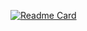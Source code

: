 [![Readme Card](https://github-readme-stats.vercel.app/api/pin/?username=ValentynBerkatiuk&repo=CalorieTracker&theme=gotham)](https://github.com/ValentynBerkatiuk/CalorieTracker)

